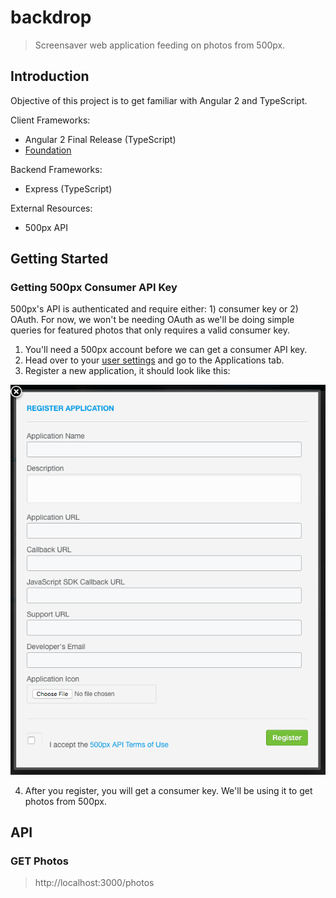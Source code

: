 # backdrop

> Screensaver web application feeding on photos from 500px.

## Introduction

Objective of this project is to get familiar with Angular 2 and TypeScript.

Client Frameworks:
* Angular 2 Final Release (TypeScript)
* [Foundation](http://foundation.zurb.com/)

Backend Frameworks:
* Express (TypeScript)

External Resources:
* 500px API

## Getting Started

### Getting 500px Consumer API Key

500px's API is authenticated and require either: 1) consumer key or 2) OAuth. For now, we won't be needing OAuth as we'll be doing simple queries for featured photos that only requires a valid consumer key.

1) You'll need a 500px account before we can get a consumer API key.
2) Head over to your [user settings](https://500px.com/settings) and go to the Applications tab.
3) Register a new application, it should look like this:

![Register Application on 500px](public/readme/500px-register-application.png)

4) After you register, you will get a consumer key. We'll be using it to get photos from 500px.

## API

### GET Photos

> http://localhost:3000/photos